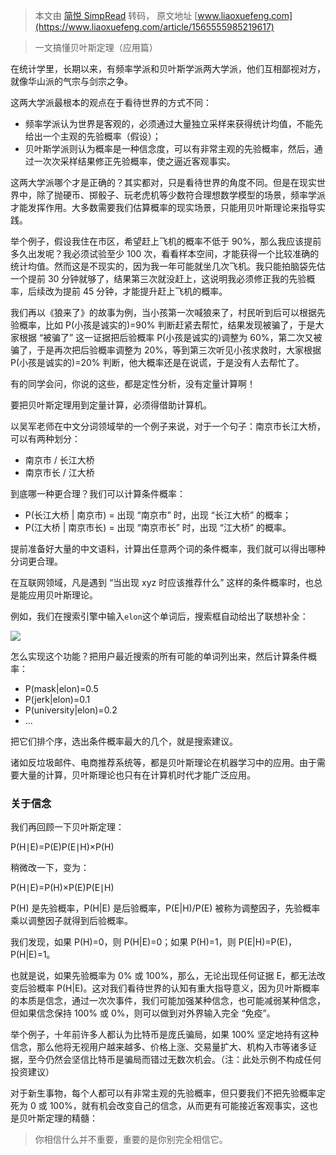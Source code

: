 > 本文由 [简悦 SimpRead](http://ksria.com/simpread/) 转码， 原文地址 [www.liaoxuefeng.com](https://www.liaoxuefeng.com/article/1565555985219617)

> 一文搞懂贝叶斯定理（应用篇）

在统计学里，长期以来，有频率学派和贝叶斯学派两大学派，他们互相鄙视对方，就像华山派的气宗与剑宗之争。

这两大学派最根本的观点在于看待世界的方式不同：

*   频率学派认为世界是客观的，必须通过大量独立采样来获得统计均值，不能先给出一个主观的先验概率（假设）；
*   贝叶斯学派则认为概率是一种信念度，可以有非常主观的先验概率，然后，通过一次次采样结果修正先验概率，使之逼近客观事实。

这两大学派哪个才是正确的？其实都对，只是看待世界的角度不同。但是在现实世界中，除了抛硬币、掷骰子、玩老虎机等少数符合理想数学模型的场景，频率学派才能发挥作用。大多数需要我们估算概率的现实场景，只能用贝叶斯理论来指导实践。

举个例子，假设我住在市区，希望赶上飞机的概率不低于 90%，那么我应该提前多久出发呢？我必须试验至少 100 次，看看样本空间，才能获得一个比较准确的统计均值。然而这是不现实的，因为我一年可能就坐几次飞机。我只能拍脑袋先估一个提前 30 分钟就够了，结果第三次就没赶上，这说明我必须修正我的先验概率，后续改为提前 45 分钟，才能提升赶上飞机的概率。

我们再以《狼来了》的故事为例，当小孩第一次喊狼来了，村民听到后可以根据先验概率，比如 P(小孩是诚实的)=90% 判断赶紧去帮忙，结果发现被骗了，于是大家根据 “被骗了” 这一证据把后验概率 P(小孩是诚实的)调整为 60%，第二次又被骗了，于是再次把后验概率调整为 20%，等到第三次听见小孩求救时，大家根据 P(小孩是诚实的)=20% 判断，他大概率还是在说谎，于是没有人去帮忙了。

有的同学会问，你说的这些，都是定性分析，没有定量计算啊！

要把贝叶斯定理用到定量计算，必须得借助计算机。

以吴军老师在中文分词领域举的一个例子来说，对于一个句子：南京市长江大桥，可以有两种划分：

*   南京市 / 长江大桥
*   南京市长 / 江大桥

到底哪一种更合理？我们可以计算条件概率：

*   P(长江大桥 | 南京市) = 出现 “南京市” 时，出现 “长江大桥” 的概率；
*   P(江大桥 | 南京市长) = 出现 “南京市长” 时，出现 “江大桥” 的概率。

提前准备好大量的中文语料，计算出任意两个词的条件概率，我们就可以得出哪种分词更合理。

在互联网领域，凡是遇到 “当出现 xyz 时应该推荐什么” 这样的条件概率时，也总是能应用贝叶斯理论。

例如，我们在搜索引擎中输入`elon`这个单词后，搜索框自动给出了联想补全：

![](https://www.liaoxuefeng.com/files/attachments/1565556643725376/l)

怎么实现这个功能？把用户最近搜索的所有可能的单词列出来，然后计算条件概率：

*   P(mask|elon)=0.5
*   P(jerk|elon)=0.1
*   P(university|elon)=0.2
*   ...

把它们排个序，选出条件概率最大的几个，就是搜索建议。

诸如反垃圾邮件、电商推荐系统等，都是贝叶斯理论在机器学习中的应用。由于需要大量的计算，贝叶斯理论也只有在计算机时代才能广泛应用。

### 关于信念

我们再回顾一下贝叶斯定理：

P(H∣E)=P(E)P(E∣H)×P(H)​

稍微改一下，变为：

P(H∣E)=P(H)×P(E)P(E∣H)​

P(H) 是先验概率，P(H|E) 是后验概率，P(E|H)/P(E) 被称为调整因子，先验概率乘以调整因子就得到后验概率。

我们发现，如果 P(H)=0，则 P(H|E)=0；如果 P(H)=1，则 P(E|H)=P(E)，P(H|E)=1。

也就是说，如果先验概率为 0% 或 100%，那么，无论出现任何证据 E，都无法改变后验概率 P(H|E)。这对我们看待世界的认知有重大指导意义，因为贝叶斯概率的本质是信念，通过一次次事件，我们可能加强某种信念，也可能减弱某种信念，但如果信念保持 100% 或 0%，则可以做到对外界输入完全 “免疫”。

举个例子，十年前许多人都认为比特币是庞氏骗局，如果 100% 坚定地持有这种信念，那么他将无视用户越来越多、价格上涨、交易量扩大、机构入市等诸多证据，至今仍然会坚信比特币是骗局而错过无数次机会。（注：此处示例不构成任何投资建议）

对于新生事物，每个人都可以有非常主观的先验概率，但只要我们不把先验概率定死为 0 或 100%，就有机会改变自己的信念，从而更有可能接近客观事实，这也是贝叶斯定理的精髓：

> 你相信什么并不重要，重要的是你别完全相信它。